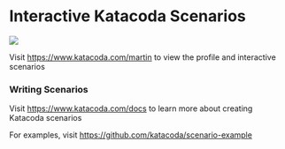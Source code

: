 # Interactive Katacoda Scenarios

[![](http://shields.katacoda.com/katacoda/martin/count.svg)](https://www.katacoda.com/martin "Get your profile on Katacoda.com")

Visit https://www.katacoda.com/martin to view the profile and interactive scenarios

### Writing Scenarios
Visit https://www.katacoda.com/docs to learn more about creating Katacoda scenarios

For examples, visit https://github.com/katacoda/scenario-example
